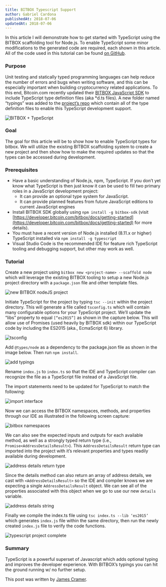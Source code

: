 ```yaml
---
title: BITBOX Typescript Support
author: Gabriel Cardona
publishedAt: 2018-07-06
updatedAt: 2018-07-06
---
```


In this article I will demonstrate how to get started with TypeScript using the BITBOX scaffolding tool for Node.js. To enable TypeScript some minor modifications to the generated code are required, each shown in this article. All of the code used in this tutorial can be found [on GitHub](https://github.com/Bitcoin-com/bitbox-ts-example).

### Purpose

Unit testing and statically typed programming languages can help reduce the number of errors and bugs when writing software, and this can be especially important when building cryptocurrency related applications. To this end, Bitcoin.com recently updated their [BITBOX JavaScript SDK](https://developer.bitcoin.com/bitbox.html) to include TypeScript type definition files (aka \*d.ts files). A new folder named “typings” was added to the [project’s repo](https://github.com/Bitcoin-com/bitbox-javascript-sdk) which contain all of the type definition files to enable this TypeScript development support.

![BITBOX + TypeScript](/images/bitbox-plus-typescript.png)

### Goal

The goal for this article will be to show how to enable TypeScript types for bitbox. We will utilize the existing BITBOX scaffolding system to create a new project and then show how to make the required updates so that the types can be accessed during development.

### Prerequisites

- Have a basic understanding of Node.js, npm, TypeScript. If you don’t yet know what TypeScript is then just know it can be used to fill two primary roles in a JavaScript development project:
  - It can provide an optional type system for JavaScript.
  - It can provide planned features from future JavaScript editions to current JavaScript engines
- Install BITBOX SDK globally using `npm install -g bitbox-sdk` (visit [https://developer.bitcoin.com/bitbox/docs/getting-started](https://developer.bitcoin.com/bitbox/docs/getting-started) for more details).
- You must have a recent version of Node.js installed (8.11.x or higher) TypeScript installed via `npm install -g typescript`
- Visual Studio Code is the recommended IDE for feature rich TypeScript tooling and debugging support, but other may work as well.

### Tutorial

Create a new project using `bitbox new <project-name> --scaffold node` which will leverage the existing BITBOX tooling to setup a new Node.js project directory with a `package.json` file and other template files.

![new BITBOX nodeJS project](/images/new-bitbox-node.png)

Initiate TypeScript for the project by typing `tsc --init` within the project directory. This will generate a file called `tsconfig.ts` which will contain many configurable options for your TypeScript project. We’ll update the “libs” property to equal `[“es2015”]` as shown in the capture below. This will allow use of Promises (used heavily by BITBOX sdk) within our TypeScript code by including the ES2015 (aka., EcmaScript 6) library.

![tsconfig](/images/tsconfig.png)

Add `@types/node` as a dependency to the package.json file as shown in the image below. Then run `npm install`.

![add typings](/images/add-typings-dep.png)

Rename `index.js` to `index.ts` so that the IDE and TypeScript compiler can recognize the file as a TypeScript file instead of a JavaScript file.

The import statements need to be updated for TypeScript to match the following:

![import interface](/images/import-bitbox-interface.png)

Now we can access the BITBOX namespaces, methods, and properties through our IDE as illustrated in the following screen capture:

![bitbox namespaces](/images/bitbox-namespaces.png)

We can also see the expected inputs and outputs for each available method, as well as a strongly typed return type (i.e., `Promise<AddressDetailsResult>`). This `AddressDetailsResult` return type can imported into the project with it’s relevant properties and types readily available during development.

![address details return type](/images/address-details-return.png)

Since the details method can also return an array of address details, we cast with `<AddressDetailsResult>` so the IDE and compiler knows we are expecting a single `AddressDetailsResult` object. We can see all of the properties associated with this object when we go to use our new `details` variable.

![address details string](/images/addrStr.png)

Finally we compile the index.ts file using `tsc index.ts --lib ‘es2015’` which generates `index.js` file within the same directory, then run the newly created `index.js` file to verify the code functions.

![typescript project complete](/images/ts-done.png)

### Summary

TypeScript is a powerful superset of Javascript which adds optional typing and improves the developer experience. With BITBOX’s typings you can hit the ground running w/ no further setup.

This post was written by [James Cramer](https://twitter.com/James_Cramer).
